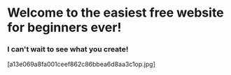 # Welcome to the easiest free website for beginners ever!

### I can't wait to see what you create!
[a13e069a8fa001ceef862c86bbea6d8aa3c1op.jpg]
